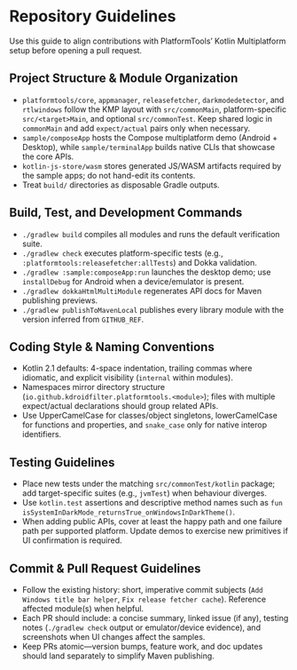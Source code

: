 # Repository Guidelines

Use this guide to align contributions with PlatformTools’ Kotlin Multiplatform setup before opening a pull request.

## Project Structure & Module Organization
- `platformtools/core`, `appmanager`, `releasefetcher`, `darkmodedetector`, and `rtlwindows` follow the KMP layout with `src/commonMain`, platform-specific `src/<target>Main`, and optional `src/commonTest`. Keep shared logic in `commonMain` and add `expect/actual` pairs only when necessary.
- `sample/composeApp` hosts the Compose multiplatform demo (Android + Desktop), while `sample/terminalApp` builds native CLIs that showcase the core APIs.
- `kotlin-js-store/wasm` stores generated JS/WASM artifacts required by the sample apps; do not hand-edit its contents.
- Treat `build/` directories as disposable Gradle outputs.

## Build, Test, and Development Commands
- `./gradlew build` compiles all modules and runs the default verification suite.
- `./gradlew check` executes platform-specific tests (e.g., `:platformtools:releasefetcher:allTests`) and Dokka validation.
- `./gradlew :sample:composeApp:run` launches the desktop demo; use `installDebug` for Android when a device/emulator is present.
- `./gradlew dokkaHtmlMultiModule` regenerates API docs for Maven publishing previews.
- `./gradlew publishToMavenLocal` publishes every library module with the version inferred from `GITHUB_REF`.

## Coding Style & Naming Conventions
- Kotlin 2.1 defaults: 4-space indentation, trailing commas where idiomatic, and explicit visibility (`internal` within modules).
- Namespaces mirror directory structure (`io.github.kdroidfilter.platformtools.<module>`); files with multiple expect/actual declarations should group related APIs.
- Use UpperCamelCase for classes/object singletons, lowerCamelCase for functions and properties, and `snake_case` only for native interop identifiers.

## Testing Guidelines
- Place new tests under the matching `src/commonTest/kotlin` package; add target-specific suites (e.g., `jvmTest`) when behaviour diverges.
- Use `kotlin.test` assertions and descriptive method names such as `fun isSystemInDarkMode_returnsTrue_onWindowsInDarkTheme()`.
- When adding public APIs, cover at least the happy path and one failure path per supported platform. Update demos to exercise new primitives if UI confirmation is required.

## Commit & Pull Request Guidelines
- Follow the existing history: short, imperative commit subjects (`Add Windows title bar helper`, `Fix release fetcher cache`). Reference affected module(s) when helpful.
- Each PR should include: a concise summary, linked issue (if any), testing notes (`./gradlew check` output or emulator/device evidence), and screenshots when UI changes affect the samples.
- Keep PRs atomic—version bumps, feature work, and doc updates should land separately to simplify Maven publishing.
